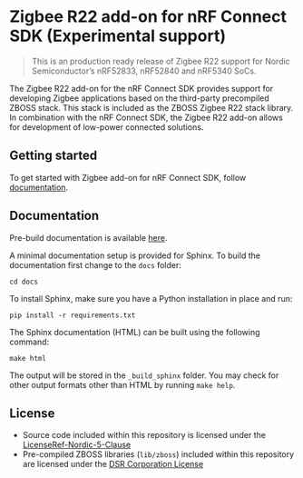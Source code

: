 # Zigbee R22 add-on for nRF Connect SDK (Experimental support)

> This is an production ready release of Zigbee R22 support for Nordic Semiconductor’s nRF52833, nRF52840 and nRF5340 SoCs.

The Zigbee R22 add-on for the nRF Connect SDK provides support for developing Zigbee applications based on the third-party precompiled ZBOSS stack. This stack is included as the ZBOSS Zigbee R22 stack library. In combination with the nRF Connect SDK, the Zigbee R22 add-on allows for development of low-power connected solutions.

## Getting started
To get started with Zigbee add-on for nRF Connect SDK, follow [documentation](https://nrfconnect.github.io/ncs-zigbee-r22/).

## Documentation
Pre-build documentation is available [here](https://nrfconnect.github.io/ncs-zigbee-r22).

A minimal documentation setup is provided for Sphinx. To build the
documentation first change to the ``docs`` folder:

```shell
cd docs
```
To install Sphinx, make sure you have a Python installation in place and run:

```shell
pip install -r requirements.txt
```

The Sphinx documentation (HTML) can be built using the following command:

```shell
make html
```

The output will be stored in the ``_build_sphinx`` folder. You may check for
other output formats other than HTML by running ``make help``.


##  License
* Source code included within this repository is licensed under the [LicenseRef-Nordic-5-Clause](https://github.com/nrfconnect/ncs-zigbee/blob/main/LICENSE)
* Pre-compiled ZBOSS libraries (`lib/zboss`) included within this repository are licensed under the [DSR Corporation License](https://github.com/nrfconnect/ncs-zigbee/blob/main/lib/zboss/license.txt)
